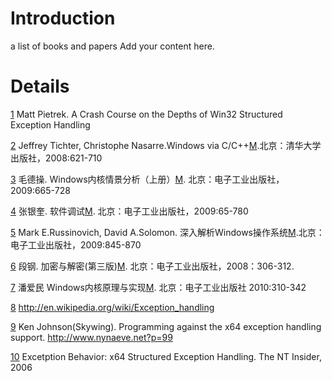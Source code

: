 # Introduction #
a list of books and papers
Add your content here.


# Details #

[1](1.md)	Matt Pietrek. A Crash Course on the Depths of Win32 Structured Exception Handling

[2](2.md)	Jeffrey Tichter, Christophe Nasarre.Windows via C/C++[M](M.md).北京：清华大学出版社，2008:621-710

[3](3.md)	毛德操. Windows内核情景分析（上册）[M](M.md). 北京：电子工业出版社，2009:665-728

[4](4.md)	张银奎. 软件调试[M](M.md). 北京：电子工业出版社，2009:65-780

[5](5.md)	Mark E.Russinovich, David A.Solomon. 深入解析Windows操作系统[M](M.md).北京：电子工业出版社，2009:845-870

[6](6.md)	段钢. 加密与解密(第三版)[M](M.md). 北京：电子工业出版社，2008：306-312.

[7](7.md)	潘爱民 Windows内核原理与实现[M](M.md). 北京：电子工业出版社 2010:310-342

[8](8.md)	http://en.wikipedia.org/wiki/Exception_handling

[9](9.md)	Ken Johnson(Skywing). Programming against the x64 exception handling support. http://www.nynaeve.net?p=99

[10](10.md)	Excetption Behavior: x64 Structured Exception Handling. The NT Insider, 2006